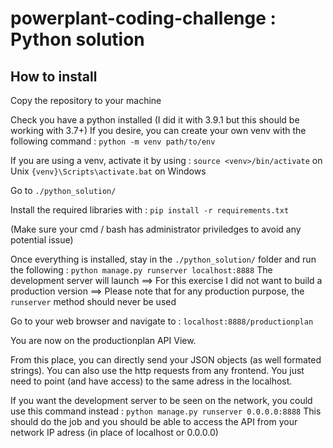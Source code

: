 # powerplant-coding-challenge : Python solution

## How to install

Copy the repository to your machine

Check you have a python installed (I did it with 3.9.1 but this should be working with 3.7+)
If you desire, you can create your own venv with the following command :
`python -m venv path/to/env`

If you are using a venv, activate it by using :
`source <venv>/bin/activate` on Unix
`{venv}\Scripts\activate.bat` on Windows

Go to `./python_solution/`

Install the required libraries with :
`pip install -r requirements.txt`

(Make sure your cmd / bash has administrator priviledges to avoid any potential issue)

Once everything is installed, stay in the `./python_solution/` folder and run the following :
`python manage.py runserver localhost:8888`
The development server will launch
==> For this exercise I did not want to build a production version
==> Please note that for any production purpose, the `runserver` method should never be used

Go to your web browser and navigate to : `localhost:8888/productionplan`

You are now on the productionplan API View.

From this place, you can directly send your JSON objects (as well formated strings).
You can also use the http requests from any frontend. You just need to point (and have access) to the same adress in the localhost.

If you want the development server to be seen on the network, you could use this command instead :
`python manage.py runserver 0.0.0.0:8888`
This should do the job and you should be able to access the API from your network IP adress (in place of localhost or 0.0.0.0)